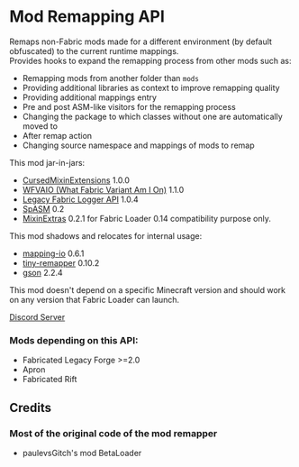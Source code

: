 # Mod Remapping API

Remaps non-Fabric mods made for a different environment (by default obfuscated) to the current runtime mappings.\
Provides hooks to expand the remapping process from other mods such as: 
- Remapping mods from another folder than `mods`
- Providing additional libraries as context to improve remapping quality
- Providing additional mappings entry
- Pre and post ASM-like visitors for the remapping process
- Changing the package to which classes without one are automatically moved to
- After remap action
- Changing source namespace and mappings of mods to remap

This mod jar-in-jars:
- [CursedMixinExtensions](https://github.com/FabricCompatibilityLayers/CursedMixinExtensions) 1.0.0
- [WFVAIO (What Fabric Variant Am I On)](https://github.com/thecatcore/WFVAIO) 1.1.0
- [Legacy Fabric Logger API](https://github.com/Legacy-Fabric/fabric/tree/main/legacy-fabric-logger-api-v1) 1.0.4
- [SpASM](https://github.com/mineLdiver/SpASM) 0.2
- [MixinExtras](https://github.com/LlamaLad7/MixinExtras) 0.2.1 for Fabric Loader 0.14 compatibility purpose only.

This mod shadows and relocates for internal usage:
- [mapping-io](https://github.com/FabricMC/mapping-io) 0.6.1
- [tiny-remapper](https://github.com/FabricMC/tiny-remapper) 0.10.2
- [gson](https://github.com/google/gson) 2.2.4

This mod doesn't depend on a specific Minecraft version and should work on any version that Fabric Loader can launch.

[Discord Server](https://discord.gg/dy4tgDAmeR)

### Mods depending on this API:
- Fabricated Legacy Forge >=2.0
- Apron
- Fabricated Rift

## Credits
### Most of the original code of the mod remapper
- paulevsGitch's mod BetaLoader
